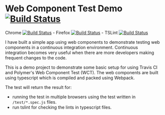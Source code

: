 # Web Component Test Demo [![Build Status](https://travis-ci.org/dakotaJang/web-component-test-demo.svg?branch=master)](https://travis-ci.org/dakotaJang/web-component-test-demo)

Chrome [![Build Status](https://travis-ci.org/dakotaJang/web-component-test-demo.svg?branch=test-chrome)](https://travis-ci.org/dakotaJang/web-component-test-demo) - Firefox [![Build Status](https://travis-ci.org/dakotaJang/web-component-test-demo.svg?branch=test-firefox)](https://travis-ci.org/dakotaJang/web-component-test-demo) - TSLint [![Build Status](https://travis-ci.org/dakotaJang/web-component-test-demo.svg?branch=test-tslint)](https://travis-ci.org/dakotaJang/web-component-test-demo)

I have built a simple app using web components to demonstrate testing web components in a continuous integration environment. Continuous integration becomes very useful when there are more developers making frequent changes to the code.

This is a demo project to demonstrate some basic setup for using Travis CI and Polymer's Web Component Test (WCT).
The web components are built using typescript which is compiled and packed using Webpack.

The test will return the result for:
- running the test in multiple browsers using the test written in ```/test/*.spec.js``` files.
- run tslint for checking the lints in typescript files.
